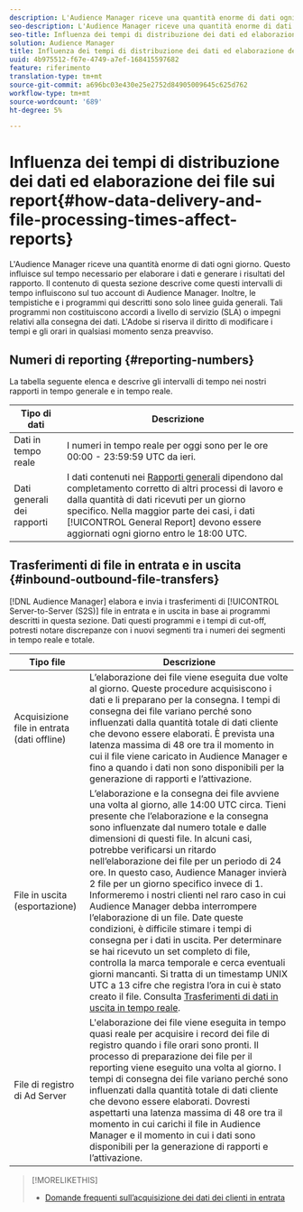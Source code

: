 ```yaml
---
description: L'Audience Manager riceve una quantità enorme di dati ogni giorno. Questo influisce sul tempo necessario per elaborare i dati e generare i risultati del rapporto. Il contenuto di questa sezione descrive come questi intervalli di tempo influiscono sul tuo account di Audience Manager. Inoltre, le tempistiche e i programmi qui descritti sono solo linee guida generali. Tali programmi non costituiscono accordi a livello di servizio (SLA) o impegni relativi alla consegna dei dati. L'Adobe si riserva il diritto di modificare i tempi e gli orari in qualsiasi momento senza preavviso.
seo-description: L'Audience Manager riceve una quantità enorme di dati ogni giorno. Questo influisce sul tempo necessario per elaborare i dati e generare i risultati del rapporto. Il contenuto di questa sezione descrive come questi intervalli di tempo influiscono sul tuo account di Audience Manager. Inoltre, le tempistiche e i programmi qui descritti sono solo linee guida generali. Tali programmi non costituiscono accordi a livello di servizio (SLA) o impegni relativi alla consegna dei dati. L'Adobe si riserva il diritto di modificare i tempi e gli orari in qualsiasi momento senza preavviso.
seo-title: Influenza dei tempi di distribuzione dei dati ed elaborazione dei file sui report
solution: Audience Manager
title: Influenza dei tempi di distribuzione dei dati ed elaborazione dei file sui report
uuid: 4b975512-f67e-4749-a7ef-168415597682
feature: riferimento
translation-type: tm+mt
source-git-commit: a696bc03e430e25e2752d84905009645c625d762
workflow-type: tm+mt
source-wordcount: '689'
ht-degree: 5%

---
```



# Influenza dei tempi di distribuzione dei dati ed elaborazione dei file sui report{#how-data-delivery-and-file-processing-times-affect-reports}

L&#39;Audience Manager riceve una quantità enorme di dati ogni giorno. Questo influisce sul tempo necessario per elaborare i dati e generare i risultati del rapporto. Il contenuto di questa sezione descrive come questi intervalli di tempo influiscono sul tuo account di Audience Manager. Inoltre, le tempistiche e i programmi qui descritti sono solo linee guida generali. Tali programmi non costituiscono accordi a livello di servizio (SLA) o impegni relativi alla consegna dei dati. L&#39;Adobe si riserva il diritto di modificare i tempi e gli orari in qualsiasi momento senza preavviso.

## Numeri di reporting {#reporting-numbers}

<!-- 

c_reporting_file_transfer_timeframe.xml

 -->

La tabella seguente elenca e descrive gli intervalli di tempo nei nostri rapporti in tempo generale e in tempo reale.


| Tipo di dati | Descrizione |
|---|---|
| Dati in tempo reale | I numeri in tempo reale per oggi sono per le ore 00:00 - 23:59:59 UTC da ieri. |
| Dati generali dei rapporti | I dati contenuti nei [Rapporti generali](../reporting/general-reports.md#general-reports-overview) dipendono dal completamento corretto di altri processi di lavoro e dalla quantità di dati ricevuti per un giorno specifico. Nella maggior parte dei casi, i dati [!UICONTROL General Report] devono essere aggiornati ogni giorno entro le 18:00 UTC. |

## Trasferimenti di file in entrata e in uscita {#inbound-outbound-file-transfers}

[!DNL Audience Manager] elabora e invia i trasferimenti di  [!UICONTROL Server-to-Server (S2S)] file in entrata e in uscita in base ai programmi descritti in questa sezione. Dati questi programmi e i tempi di cut-off, potresti notare discrepanze con i nuovi segmenti tra i numeri dei segmenti in tempo reale e totale.

| Tipo file | Descrizione |
|---|---|
| Acquisizione file in entrata (dati offline) | L’elaborazione dei file viene eseguita due volte al giorno. Queste procedure acquisiscono i dati e li preparano per la consegna. I tempi di consegna dei file variano perché sono influenzati dalla quantità totale di dati cliente che devono essere elaborati. È prevista una latenza massima di 48 ore tra il momento in cui il file viene caricato in Audience Manager e fino a quando i dati non sono disponibili per la generazione di rapporti e l’attivazione. |
| File in uscita (esportazione) | L’elaborazione e la consegna dei file avviene una volta al giorno, alle 14:00 UTC circa. Tieni presente che l’elaborazione e la consegna sono influenzate dal numero totale e dalle dimensioni di questi file. In alcuni casi, potrebbe verificarsi un ritardo nell’elaborazione dei file per un periodo di 24 ore. In questo caso, Audience Manager invierà 2 file per un giorno specifico invece di 1. Informeremo i nostri clienti nel raro caso in cui Audience Manager debba interrompere l’elaborazione di un file. Date queste condizioni, è difficile stimare i tempi di consegna per i dati in uscita. Per determinare se hai ricevuto un set completo di file, controlla la marca temporale e cerca eventuali giorni mancanti. Si tratta di un timestamp UNIX UTC a 13 cifre che registra l’ora in cui è stato creato il file. Consulta [Trasferimenti di dati in uscita in tempo reale](../integration/receiving-audience-data/real-time-outbound-transfers/real-time-outbound-transfers.md). |
| File di registro di Ad Server | L&#39;elaborazione dei file viene eseguita in tempo quasi reale per acquisire i record dei file di registro quando i file orari sono pronti. Il processo di preparazione dei file per il reporting viene eseguito una volta al giorno. I tempi di consegna dei file variano perché sono influenzati dalla quantità totale di dati cliente che devono essere elaborati. Dovresti aspettarti una latenza massima di 48 ore tra il momento in cui carichi il file in Audience Manager e il momento in cui i dati sono disponibili per la generazione di rapporti e l’attivazione. |

>[!MORELIKETHIS]
>
>* [Domande frequenti sull’acquisizione dei dati dei clienti in entrata](../faq/faq-inbound-data-ingestion.md)


